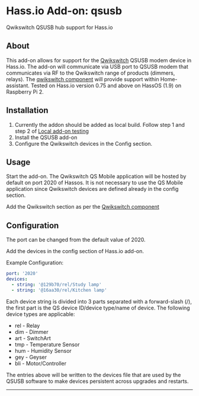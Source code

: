 # Hass.io Add-on: qsusb

Qwikswitch QSUSB hub support for Hass.io

## About

This add-on allows for support for the [Qwikswitch](https://qwikswitch.co.za/) QSUSB modem device in Hass.io.
The add-on will communicate via USB port to QSUSB modem that communicates via RF to the Qwikswitch range of products (dimmers, relays).
The [qwikswitch component](https://www.home-assistant.io/components/qwikswitch/) will provide support within Home-assistant. Tested on Hass.io version 0.75 and above on HassOS (1.9) on Raspberry Pi 2.

## Installation

1. Currently the addon should be added as local build. Follow step 1 and step 2 of [Local add-on testing](https://developers.home-assistant.io/docs/add-ons/testing)
2. Install the QSUSB add-on
3. Configure the Qwikswitch devices in the Config section.

## Usage

Start the add-on. The Qwikswitch QS Mobile application will be hosted by default on port 2020 of Hassos. It is not necessary to use the QS Mobile application since Qwikswitch devices are defined already in the config section.

Add the Qwikswitch section as per the [Qwikswitch component](https://www.home-assistant.io/components/qwikswitch/)

## Configuration

The port can be changed from the default value of 2020.

Add the devices in the config section of Hass.io add-on.

Example Configuration:

```yaml
port: '2020'
devices:
  - string: '@129b70/rel/Study lamp'
  - string: '@16aa30/rel/Kitchen lamp'
```

Each device string is divided into 3 parts separated with a forward-slash (/), the first part is the QS device ID/device type/name of device.  The following device types are applicable:

- rel - Relay
- dim - Dimmer
- art - SwitchArt
- tmp - Temperature Sensor
- hum - Humidity Sensor
- gey - Geyser
- bli - Motor/Controller

The entries above will be written to the devices file that are used by the QSUSB software to make devices persistent across upgrades and restarts.

----
